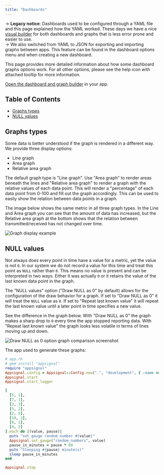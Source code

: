 ```yaml
---
title: "Dashboards"
---
```


-> **Legacy notice**: Dashboards used to be configured through a YAML file and this page explained how the YAML worked. These days we have a nice [visual builder](https://appsignal.com/redirect-to/app?to=dashboard&overlay=dashboardForm) for both dashboards and graphs that is less error prone and easier to use.  
-> We also switched from YAML to JSON for exporting and importing graphs between apps. This feature can be found in the dashboard options menu and when creating a new dashboard.

This page provides more detailed information about how some dashboard graphs options work. For all other options, please see the help icon with attached tooltip for more information.

[Open the dashboard and graph builder](https://appsignal.com/redirect-to/app?to=dashboard&overlay=dashboardForm) in your app.

## Table of Contents

- [Graphs types](#graphs-types)
- [NULL values](#null-values)

## Graphs types

Some data is better understood if the graph is rendered in a different way. We provide three display options:

- Line graph
- Area graph
- Relative area graph

The default graph type is "Line graph". Use "Area graph" to render areas beneath the lines and "Relative area graph" to render a graph with the relative values of each data point. This will render a "percentage" of each data point from 0-100 and fill out the graph accordingly. This can be used to easily show the relation between data points in a graph.

The image below shows the same metric in all three graph types. In the Line and Area graph you can see that the amount of data has increased, but the Relative area graph at the bottom shows that the relation between transmitted/received has not changed over time.

![Graph display example](/assets/images/screenshots/custom_metrics_graph_display.png)

## NULL values

Not always does every point in time have a value for a metric, yet the value is not `0`. In our system we do not record a value for this time and treat this point as `NULL` rather than `0`. This means no value is present and can be interpreted in two ways. Either it was actually `0` or it retains the value of the last known data point in the graph.

The "NULL values" option ("Draw NULL as 0" by default) allows for the configuration of the draw behavior for a graph. If set to "Draw NULL as 0" it will treat the `NULL` value as `0`. If set to "Repeat last known value" it will repeat the last known value until a later point in time specifies a new value.

See the difference in the graph below. With "Draw NULL as 0" the graph makes a sharp drop to `0` every time the app stopped reporting data. With "Repeat last known value" the graph looks less volatile in terms of lines moving up and down.

![Draw NULL as 0 option graph comparison screenshot](/assets/images/screenshots/draw_null_as_zero.png)

The app used to generate these graphs:

```ruby
# app.rb
# gem install "appsignal"
require "appsignal"
Appsignal.config = Appsignal::Config.new(".", "development", { :name => "My app", :active => true, :push_api_key => "00000000-0000-0000-0000-000000000000" })
Appsignal.start
Appsignal.start_logger

[
  [5, 1],
  [7, 1],
  [3, 3],
  [5, 2],
  [2, 5],
  [10, 2],
  [8, 1],
  [4, 2]
].each do |(value, pause)|
  puts "set_gauge random_number #{value}"
  Appsignal.set_gauge("random_numbers", value)
  pause_in_minutes = pause * 60
  puts "Sleeping #{pause} minute(s)"
  sleep pause_in_minutes
end

Appsignal.stop
```
